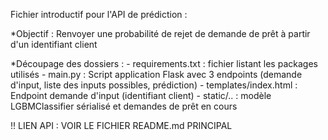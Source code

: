 Fichier introductif pour l'API de prédiction :

  *Objectif : Renvoyer une probabilité de rejet de demande de prêt à partir d'un identifiant client
  
  *Découpage des dossiers : 
        - requirements.txt : fichier listant les packages utilisés
        - main.py : Script application Flask avec 3 endpoints (demande d'input, liste des inputs possibles, prédiction)
        - templates/index.html : Endpoint demande d'input (identifiant client)
        - static/.. : modèle LGBMClassifier sérialisé et demandes de prêt en cours

!! LIEN API : VOIR LE FICHIER README.md PRINCIPAL
